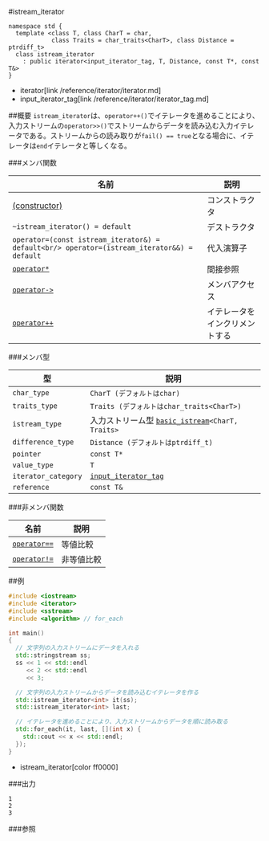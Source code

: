 #istream_iterator
```
namespace std {
  template <class T, class CharT = char,
            class Traits = char_traits<CharT>, class Distance = ptrdiff_t>
  class istream_iterator
    : public iterator<input_iterator_tag, T, Distance, const T*, const T&>
}
```
* iterator[link /reference/iterator/iterator.md]
* input_iterator_tag[link /reference/iterator/iterator_tag.md]

##概要
`istream_iterator`は、`operator++()`でイテレータを進めることにより、入力ストリームの`operator>>()`でストリームからデータを読み込む入力イテレータである。ストリームからの読み取りが`fail() == true`となる場合に、イテレータは`end`イテレータと等しくなる。


###メンバ関数

| 名前 | 説明 |
|----------------------------------------------------|-----------------------------------------------|
| [(constructor)](./istream_iterator//op_constructor.md) | コンストラクタ |
| `~istream_iterator() = default` | デストラクタ |
| `operator=(const istream_iterator&) = default<br/> operator=(istream_iterator&&) = default` | 代入演算子 |
| [`operator*`](./istream_iterator/op_deref.md) | 間接参照 |
| [`operator->`](./istream_iterator/op_arrow.md) | メンバアクセス |
| [`operator++`](./istream_iterator/op_increment.md) | イテレータをインクリメントする |


###メンバ型

| 型 | 説明 |
|---------------------|------------------------------------------------------------------------------------------|
| `char_type`         | `CharT (デフォルトはchar)` |
| `traits_type`       | `Traits (デフォルトはchar_traits<CharT>)` |
| `istream_type`      | 入力ストリーム型 [`basic_istream`](/reference/istream/basic_istream.md)`<CharT, Traits>` |
| `difference_type`   | `Distance (デフォルトはptrdiff_t)` |
| `pointer`           | `const T*` |
| `value_type`        | `T` |
| `iterator_category` | [`input_iterator_tag`](/reference/iterator/iterator_tag.md) |
| `reference`         | `const T&` |


###非メンバ関数

| 名前 | 説明 |
|----------------------------------------------------|------------|
| [`operator==`](./istream_iterator/op_equal.md)     | 等値比較   |
| [`operator!=`](./istream_iterator/op_not_equal.md) | 非等値比較 |


##例
```cpp
#include <iostream>
#include <iterator>
#include <sstream>
#include <algorithm> // for_each

int main()
{
  // 文字列の入力ストリームにデータを入れる
  std::stringstream ss;
  ss << 1 << std::endl
     << 2 << std::endl
     << 3;

  // 文字列の入力ストリームからデータを読み込むイテレータを作る
  std::istream_iterator<int> it(ss);
  std::istream_iterator<int> last;

  // イテレータを進めることにより、入力ストリームからデータを順に読み取る
  std::for_each(it, last, [](int x) {
    std::cout << x << std::endl;
  });
}
```
* istream_iterator[color ff0000]


###出力
```
1
2
3
```

###参照


